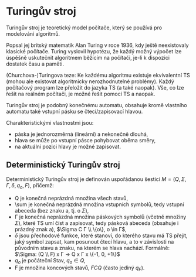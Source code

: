 # Turingův stroj
Turingův stroj je teoretický model počítače, který se používá pro modelování algoritmů.

Popsal jej britský matematik Alan Turing v roce 1936, kdy ještě neexistovaly klasické počítače. Turing vyslovil hypotézu, že každý možný výpočet lze úspěšně uskutečnit algoritmem běžícím na počítači, je-li k dispozici dostatek času a paměti.

(Churchova-)Turingova teze: Ke každému algoritmu existuje ekvivalentní TS (mohou ale existovat algoritmicky nerozhodnutelné problémy). Každý počítačový program lze přeložit do jazyka TS (a také naopak). Vše, co lze řešit na reálném počítači, je možné řešit pomocí TS a naopak.

Turingův stroj je podobný konečnému automatu, obsahuje kromě vlastního automatu také vstupní pásku se čtecí/zapisovací hlavou.

Charakteristickými vlastnostmi jsou:
- páska je jednorozměrná (lineární) a nekonečně dlouhá,
- hlava se může po vstupní pásce pohybovat oběma směry,
- na aktuální pozici hlavy je možné zapisovat.

## Deterministický Turingův stroj
Deterministický Turingův stroj je definován uspořádanou šesticí $M = (Q, \Sigma, Γ, \delta, q_o, F)$, přičemž:
- Q je konečná neprázdná množina všech stavů,
- \sum je konečná neprázdná množina vstupních symbolů, tedy vstupní abeceda (bez znaku a, tj. o $\Sigma$),
- Γ je konečná neprázdná množina páskových symbolů (včetně množiny $\Sigma$), které TS umí číst a zapisovat, tedy pásková abeceda (obsahuje i prázdný znak a), $\Sigma C Γ \\ \{o\}, o \in Γ$,
- $\delta$ jsou přechodové funkce, které stanoví, do kterého stavu má TS přejít, jaký symbol zapsat, kam posunout čtecí hlavu, a to v závislosti na původním stavu a znaku, na kterém se hlava nachází. Formálně: $\Sigma: (Q \\ F) x Γ -> Q x Γ x \{-1, 0, +1\}$
- $q_o$ je počáteční Stav, $q_o \in Q$,
- F je množina koncových stavů, $F C Q$ (často jediný $q_F$).